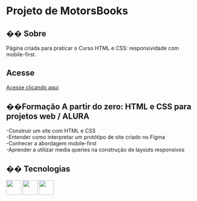 <h1>Projeto de MotorsBooks</h1>

<h2>�� Sobre</h2>
<p>Página criada para praticar o Curso HTML e CSS: responsividade com mobile-first.</p>

## Acesse

<a href = "https://projeto-motors.vercel.app/">Acesse clicando aqui</a>

<h2>��Formação A partir do zero: HTML e CSS para projetos web / ALURA</h2>
<p>
-Construir um site com HTML e CSS<br>
-Entender como interpretar um protótipo de site criado no Figma<br>
-Conhecer a abordagem mobile-first<br>
-Aprender a utilizar media queries na construção de layouts responsivos<br>
</p>

## �� Tecnologias
<div>
  <img src="https://cdn.jsdelivr.net/gh/devicons/devicon@latest/icons/vscode/vscode-original-wordmark.svg" width="40" height="40"/>
  <img src="https://cdn.jsdelivr.net/gh/devicons/devicon@latest/icons/css3/css3-plain-wordmark.svg" width="40" height="40"/>     
  <img src="https://cdn.jsdelivr.net/gh/devicons/devicon@latest/icons/html5/html5-plain-wordmark.svg"  width="40" height="40"/>
</div>
